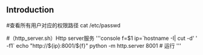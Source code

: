 ## Introduction
#查看所有用户对应的权限路径
cat /etc/passwd 

#（http_server.sh）Http server服务 
'''console
f=$1
ip=`hostname -I| cut -d' ' -f1`
echo "http://${ip}:8001/${f}"
python -m http.server 8001   # 运行
'''
